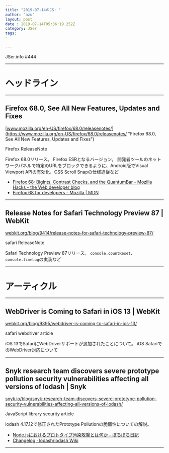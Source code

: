 ```yaml
---
title: "2019-07-14のJS: "
author: "azu"
layout: post
date : 2019-07-14T05:36:19.252Z
category: JSer
tags:
-

---
```


JSer.info #444

----

<h1 class="site-genre">ヘッドライン</h1>

----

## Firefox 68.0, See All New Features, Updates and Fixes
[www.mozilla.org/en-US/firefox/68.0/releasenotes/](https://www.mozilla.org/en-US/firefox/68.0/releasenotes/ "Firefox 68.0, See All New Features, Updates and Fixes")
<p class="jser-tags jser-tag-icon"><span class="jser-tag">Firefox</span> <span class="jser-tag">ReleaseNote</span></p>

Firefox 68.0リリース。
Firefox ESRとなるバージョン。
開発者ツールのネットワークパネルで特定のURLをブロックできるように、Android版でVisual Viewport APIの有効化、CSS Scroll Snapの仕様追従など

- [Firefox 68: BigInts, Contrast Checks, and the QuantumBar - Mozilla Hacks - the Web developer blog](https://hacks.mozilla.org/2019/07/firefox-68-bigints-contrast-checks-and-the-quantumbar/ "Firefox 68: BigInts, Contrast Checks, and the QuantumBar - Mozilla Hacks - the Web developer blog")
- [Firefox 68 for developers - Mozilla | MDN](https://developer.mozilla.org/en-US/docs/Mozilla/Firefox/Releases/68 "Firefox 68 for developers - Mozilla | MDN")

----

## Release Notes for Safari Technology Preview 87 | WebKit
[webkit.org/blog/9414/release-notes-for-safari-technology-preview-87/](https://webkit.org/blog/9414/release-notes-for-safari-technology-preview-87/ "Release Notes for Safari Technology Preview 87 | WebKit")
<p class="jser-tags jser-tag-icon"><span class="jser-tag">safari</span> <span class="jser-tag">ReleaseNote</span></p>

Safari Technology Preview 87リリース。
`console.countReset`、`console.timeLog`の実装など


----
<h1 class="site-genre">アーティクル</h1>

----

## WebDriver is Coming to Safari in iOS 13 | WebKit
[webkit.org/blog/9395/webdriver-is-coming-to-safari-in-ios-13/](https://webkit.org/blog/9395/webdriver-is-coming-to-safari-in-ios-13/ "WebDriver is Coming to Safari in iOS 13 | WebKit")
<p class="jser-tags jser-tag-icon"><span class="jser-tag">safari</span> <span class="jser-tag">webdriver</span> <span class="jser-tag">article</span></p>

iOS 13でSafariにWebDriverサポートが追加されたことについて。
iOS SafariでのWebDriver対応について


----

## Snyk research team discovers severe prototype pollution security vulnerabilities affecting all versions of lodash | Snyk
[snyk.io/blog/snyk-research-team-discovers-severe-prototype-pollution-security-vulnerabilities-affecting-all-versions-of-lodash/](https://snyk.io/blog/snyk-research-team-discovers-severe-prototype-pollution-security-vulnerabilities-affecting-all-versions-of-lodash/ "Snyk research team discovers severe prototype pollution security vulnerabilities affecting all versions of lodash | Snyk")
<p class="jser-tags jser-tag-icon"><span class="jser-tag">JavaScript</span> <span class="jser-tag">library</span> <span class="jser-tag">security</span> <span class="jser-tag">article</span></p>

lodash 4.17.12で修正されたPrototype Pollutionの脆弱性についての解説。

- [Node.jsにおけるプロトタイプ汚染攻撃とは何か - ぼちぼち日記](https://jovi0608.hatenablog.com/entry/2018/10/19/083725 "Node.jsにおけるプロトタイプ汚染攻撃とは何か - ぼちぼち日記")
- [Changelog · lodash/lodash Wiki](https://github.com/lodash/lodash/wiki/Changelog#v41712 "Changelog · lodash/lodash Wiki")

----
